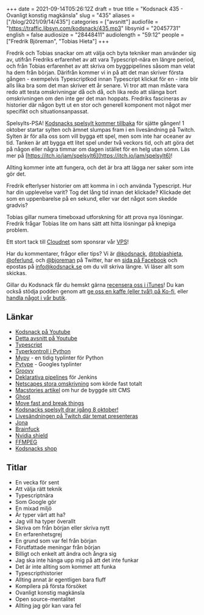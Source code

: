 +++
date = 2021-09-14T05:26:12Z
draft = true
title = "Kodsnack 435 - Ovanligt konstig magkänsla"
slug = "435"
aliases = ["/blog/2021/09/14/435"]
categories = ["avsnitt"]
audiofile = "https://traffic.libsyn.com/kodsnack/435.mp3"
libsynid = "20457731"
english = false
audiosize = "28448411"
audiolength = "59:12"
people = ["Fredrik Björeman", "Tobias Hieta"]
+++

Fredrik och Tobias snackar om att välja och byta tekniker man använder sig av, utifrån Fredriks erfarenhet av att vara Typescript-nära en längre period, och från Tobias erfarenhet av att skriva om byggpipelines såsom man velat ha dem från början. Därifrån kommer vi in på att det man skriver första  gången - exempelvis Typescriptkod innan Typescript klickat för en - inte blir alls lika bra som det man skriver ett år senare. Vi tror att man måste vara redo att testa omskrivningar då och då, och lika redo att slänga bort omskrivningen om den inte ger det man hoppats. Fredriks fascineras av historier där någon bytt ut en stor och generell komponent mot något mer specifikt och situationsanpassat.

Spelsylts-PSA! [Kodsnacks spelsylt kommer tillbaka](https://itch.io/jam/spelsylt6) för sjätte gången! 1 oktober startar sylten och ämnet slumpas fram i en livesändning på Twitch. Sylten är för alla oss som vill bygga ett spel, men som inte har oceaner av tid. Tanken är att bygga ett litet spel under två veckors tid, och att göra det på någon eller några timmar om dagen istället för en helg utan sömn. Läs mer på [https://itch.io/jam/spelsylt6](https://itch.io/jam/spelsylt6)!

Allting kommer inte att fungera, och det är bra att lägga ner saker som inte gör det.

Fredrik efterlyser historier om att komma in i och använda Typescript. Hur har din upplevelse varit? Tog det lång tid innan det klickade? Klickade det som en uppenbarelse på en sekund, eller var det något som skedde gradvis?

Tobias gillar numera timeboxad utforskning för att prova nya lösningar. Fredrik frågar Tobias lite om hans sätt att hitta lösningar på knepiga problem.

Ett stort tack till [Cloudnet](https://www.cloudnet.se) som sponsrar vår [VPS](https://en.wikipedia.org/wiki/Virtual_private_server)!

Har du kommentarer, frågor eller tips? Vi är [@kodsnack](https://www.twitter.com/kodsnack), [@tobiashieta](https://www.twitter.com/tobiashieta), [@oferlund](https://www.twitter.com/oferlund), och [@bjoreman](https://www.twitter.com/bjoreman) på Twitter, har en [sida på Facebook](https://www.facebook.com/kodsnack) och epostas på [info@kodsnack.se](mailto:info@kodsnack.se) om du vill skriva längre. Vi läser allt som skickas.

Gillar du Kodsnack får du hemskt gärna [recensera oss i iTunes](https://itunes.apple.com/se/podcast/kodsnack/id561631498?l=en)! Du kan också stödja podden genom att <a href="https://ko-fi.com/kodsnack" rel="payment">ge oss en kaffe (eller två!) på Ko-fi</a>, eller [handla något i vår butik](https://shop.spreadshirt.se/kodsnack/).

## Länkar ##
* [Kodsnack på Youtube](https://www.youtube.com/channel/UCyF3GrbgMV5THKZF4lpcQpg)
* [Detta avsnitt på Youtube](https://www.youtube.com/watch?v=Pa38M_4--us)
* [Typescript](https://www.typescriptlang.org/)
* [Typerkontroll i Python](https://realpython.com/python-type-checking/)
* [Mypy](http://mypy-lang.org/) - en tidig typlinter för Python
* [Pytype](https://github.com/google/pytype) - Googles typlinter
* [Groovy](https://groovy-lang.org/)
* [Deklarativa pipelines](https://www.jenkins.io/doc/book/pipeline/syntax/) för Jenkins
* [Netscapes stora omskrivning](https://www.joelonsoftware.com/2000/04/06/things-you-should-never-do-part-i/) som körde fast totalt
* [Macstories artikel](https://www.macstories.net/stories/building-calliope-a-technical-journey-through-macstories-big-software-project/) om hur de byggde sitt CMS
* [Ghost](https://en.wikipedia.org/wiki/Ghost_%28blogging_platform%29)
* [Move fast and break things](https://en.wikipedia.org/wiki/Facebook,_Inc.#History)
* [Kodsnacks spelsylt drar igång 8 oktober!](https://itch.io/jam/spelsylt6)
* [Livesändningen på Twitch där temat presenteras](https://www.twitch.tv/saikyun)
* [Jona](https://twitter.com/saikyun) 
* [Brainfuck](https://en.wikipedia.org/wiki/Brainfuck)
* [Nvidia shield](https://www.nvidia.com/sv-se/shield/)
* [FFMPEG](https://www.ffmpeg.org/)
* [Kodsnacks shop](https://shop.spreadshirt.se/kodsnack/)

## Titlar ##
* En vecka för sent
* Att välja rätt teknik
* Typescriptnära
* Som Google gör
* En mixad miljö
* Är typer värt att ha?
* Jag vill ha typer överallt
* Skriva om från början eller skriva nytt
* En erfarenhetsgrej
* En grund som var fel från början
* Förutfattade meningar från början
* Billigt och enkelt att ändra och ångra sig
* Jag ska inte hänga upp mig på att det inte funkar
* Det är inte allting som kommer att funka
* Typescripthistorier
* Allting annat är egentligen bara fluff
* Kompilera på första försöket
* Ovanligt konstig magkänsla
* Open source-mentalitet
* Allting jag gör kan vara fel